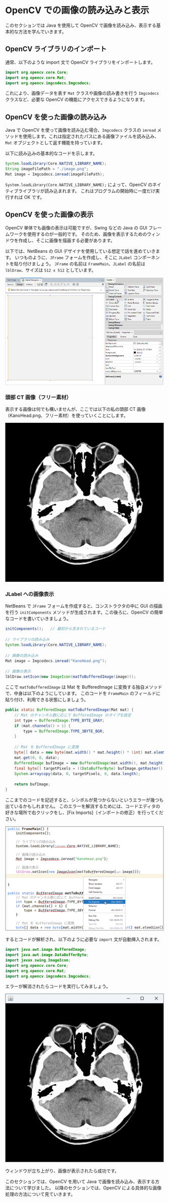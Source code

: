 # OpenCV での画像の読み込みと表示

このセクションでは Java を使用して OpenCV で画像を読み込み、表示する基本的な方法を学んでいきます。

## OpenCV ライブラリのインポート

通常、以下のような import 文で OpenCV ライブラリをインポートします。

```java
import org.opencv.core.Core;
import org.opencv.core.Mat;
import org.opencv.imgcodecs.Imgcodecs;
```

これにより、画像データを表す `Mat` クラスや画像の読み書きを行う `Imgcodecs` クラスなど、必要な OpenCV の機能にアクセスできるようになります。

## OpenCV を使った画像の読み込み

Java で OpenCV を使って画像を読み込む場合、`Imgcodecs` クラスの `imread` メソッドを使用します。これは指定されたパスにある画像ファイルを読み込み、`Mat` オブジェクトとして返す機能を持っています。

以下に読み込みの基本的なコードを示します。

```java
System.loadLibrary(Core.NATIVE_LIBRARY_NAME);
String imageFilePath = "./image.png";
Mat image = Imgcodecs.imread(imageFilePath);
```

`System.loadLibrary(Core.NATIVE_LIBRARY_NAME);` によって、OpenCV のネイティブライブラリが読み込まれます。
これはプログラムの開始時に一度だけ実行すれば OK です。

## OpenCV を使った画像の表示

OpenCV 単体でも画像の表示は可能ですが、Swing などの Java の GUI フレームワークを使用するのが一般的です。
そのため、画像を表示するためのウィンドウを作成し、そこに画像を描画する必要があります。

以下では、NetBeans の GUI デザイナを使用している想定で話を進めていきます。
いつものように、`JFrame` フォームを作成し、そこに `JLabel` コンポーネントを貼り付けましょう。
`JFrame` の名前は `FrameMain`、`JLabel` の名前は `lblDraw`、サイズは `512 x 512` としています。

![lblDraw](img/lblDraw.png)

### 頭部 CT 画像（フリー素材）

表示する画像は何でも構いませんが、ここでは以下の私の頭部 CT 画像（KanoHead.png、フリー素材）を使っていくことにします。

![Kano Head](img/KanoHead.png)

### JLabel への画像表示

NetBeans で `JFrame` フォームを作成すると、コンストラクタの中に GUI の描画を行う `initComponents` メソッドが生成されます。この後ろに、OpenCV の簡単なコードを書いていきましょう。

```java
initComponents();   // 最初から含まれているコード

// ライブラリの読み込み
System.loadLibrary(Core.NATIVE_LIBRARY_NAME);

// 画像の読み込み
Mat image = Imgcodecs.imread("KanoHead.png");

// 画像の表示
lblDraw.setIcon(new ImageIcon(matToBufferedImage(image)));
```

ここで `matToBufferedImage` は Mat を BufferedImage に変換する独自メソッドで、中身は以下のようにしています。
このコードを `FrameMain` のフィールドに貼り付け、利用できる状態にしましょう。

```java
public static BufferedImage matToBufferedImage(Mat mat) {
    // Mat のチャンネル数に応じて BufferedImage のタイプを設定
    int type = BufferedImage.TYPE_BYTE_GRAY;
    if (mat.channels() > 1) {
        type = BufferedImage.TYPE_3BYTE_BGR;
    }

    // Mat を BufferedImage に変換
    byte[] data = new byte[mat.width() * mat.height() * (int) mat.elemSize()];
    mat.get(0, 0, data);
    BufferedImage bufImage = new BufferedImage(mat.width(), mat.height(), type);
    final byte[] targetPixels = ((DataBufferByte) bufImage.getRaster().getDataBuffer()).getData();
    System.arraycopy(data, 0, targetPixels, 0, data.length);

    return bufImage;
}
```

ここまでのコードを記述すると、シンボルが見つからないというエラーが幾つも出ているかもしれません。
このエラーを解消するためには、コードエディタの好きな場所で右クリックをし、[Fix Imports]（インポートの修正）を行ってください。

![Fix Imports](img/FixImports.png)

するとコードが解析され、以下のように必要な `import` 文が自動挿入されます。

```java
import java.awt.image.BufferedImage;
import java.awt.image.DataBufferByte;
import javax.swing.ImageIcon;
import org.opencv.core.Core;
import org.opencv.core.Mat;
import org.opencv.imgcodecs.Imgcodecs;
```

エラーが解消されたらコードを実行してみましょう。

![First App](img/FirstApp.png)

ウィンドウが立ち上がり、画像が表示されたら成功です。

このセクションでは、OpenCV を用いて Java で画像を読み込み、表示する方法について学びました。
以降のセクションでは、OpenCV による具体的な画像処理の方法について見ていきます。

<br>
